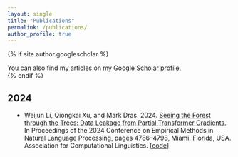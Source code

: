 ```yaml
---
layout: single
title: "Publications"
permalink: /publications/
author_profile: true
---
```


<style>
.publications li {
  margin-bottom: 1em;
  list-style-type: disc;
  margin-left: 1em;
}

.page-header {
  font-size: 1.2em;
  margin-bottom: 1em;
  color: #333;
}
</style>

<!-- <div class="page-header">Publications</div> -->

{% if site.author.googlescholar %}
  <div class="wordwrap">You can also find my articles on <a href="{{site.author.googlescholar}}">my Google Scholar profile</a>.</div>
{% endif %}

## 2024

<ul class="publications">
  <li>Weijun Li, Qiongkai Xu, and Mark Dras. 2024. <a href="https://aclanthology.org/2024.emnlp-main.275/">Seeing the Forest through the Trees: Data Leakage from Partial Transformer Gradients.</a> In Proceedings of the 2024 Conference on Empirical Methods in Natural Language Processing, pages 4786–4798, Miami, Florida, USA. Association for Computational Linguistics. [<a href="https://github.com/weijun-l/partial-gradients-leakage">code</a>]</li>
</ul>